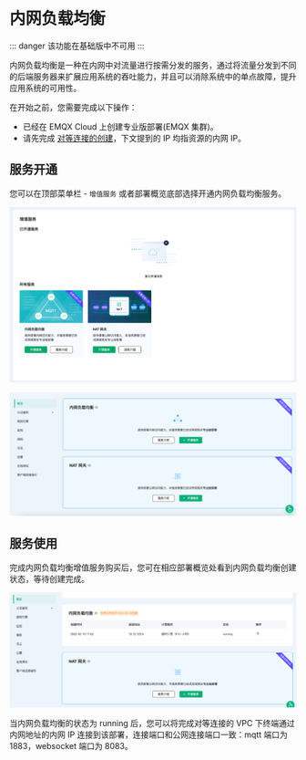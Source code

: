 # 内网负载均衡

::: danger
该功能在基础版中不可用
:::

内网负载均衡是一种在内网中对流量进行按需分发的服务，通过将流量分发到不同的后端服务器来扩展应用系统的吞吐能力，并且可以消除系统中的单点故障，提升应用系统的可用性。

在开始之前，您需要完成以下操作：
* 已经在 EMQX Cloud 上创建专业版部署(EMQX 集群)。
* 请先完成 [对等连接的创建](../deployments/vpc_peering.md)，下文提到的 IP 均指资源的内网 IP。

## 服务开通

您可以在顶部菜单栏 - `增值服务` 或者部署概览底部选择开通内网负载均衡服务。

![vas](./_assets/intro_01.png)

![overview_vas](./_assets/overview_vas.png)


## 服务使用

完成内网负载均衡增值服务购买后，您可在相应部署概览处看到内网负载均衡创建状态，等待创建完成。

![intranet_lb_info](./_assets/intranet_lb_info.png)

当内网负载均衡的状态为 running 后，您可以将完成对等连接的 VPC 下终端通过内网地址的内网 IP 连接到该部署，连接端口和公网连接端口一致：mqtt 端口为 1883，websocket 端口为 8083。